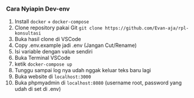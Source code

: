 ### Cara Nyiapin Dev-env

1. Install `docker` + `docker-compose`
2. Clone repository pakai Git `git clone https://github.com/Evan-aja/rpl-konsultasi`
3. Buka hasil clone di VSCode
4. Copy .env.example jadi .env (Jangan Cut/Rename)
5. Isi variable dengan value sendiri
6. Buka Terminal VSCode
7. ketik `docker-compose up`
8. Tunggu sampai log nya udah nggak keluar teks baru lagi
9. Buka website di `localhost:3000`
10. Buka phpmyadmin di `localhost:8080` (username root, password yang udah di set di .env)
